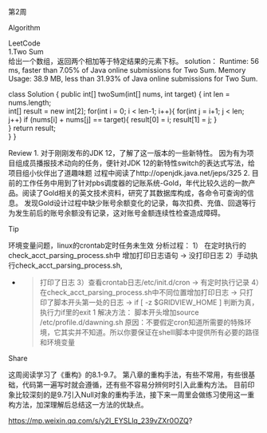 第2周

Algorithm

LeetCode 	
1.Two Sum   
给出一个数组，返回两个相加等于特定结果的元素下标。
solution：
Runtime: 56 ms, faster than 7.05% of Java online submissions for Two Sum.
Memory Usage: 38.9 MB, less than 31.93% of Java online submissions for Two Sum.

class Solution {
    public int[] twoSum(int[] nums, int target) {
        int len = nums.length;        
        int[] result = new int[2];
        for(int i = 0; i < len-1; i++){
            for(int j = i+1; j < len; j++)
                if (nums[i] + nums[j] == target){
                    result[0] = i;
                    result[1] = j;
                }                    
        }
        return result;            
    }
}

Review 
1.
对于刚刚发布的JDK 12，了解了这一版本的一些新特性。
因为有为项目组成员播报技术动向的任务，便针对JDK 12的新特性switch的表达式写法，给项目组小伙伴出了道趣味题
过程中阅读了http://openjdk.java.net/jeps/325
2.
目前的工作任务中用到了针对pbs调度器的记账系统-Gold，年代比较久远的一款产品。阅读了Gold相关的英文技术资料，研究了其数据库构成，各命令可查询的信息。
发现Gold设计过程中缺少账号余额变化的记录，每次扣费、充值、回退等行为发生前后的账号余额没有记录，这对账号金额连续性检查造成障碍。

Tip

环境变量问题，linux的crontab定时任务未生效
    分析过程：
1） 在定时执行的check_acct_parsing_process.sh中 增加打印日志语句
   -> 没打印日志
2）手动执行check_acct_parsing_process.sh,
   - > 打印了日志
3）查看crontab日志/etc/init.d/cron
   -> 有定时执行记录
4）在check_acct_parsing_process.sh中不同位置增加打印日志
    -> 只打印了脚本开头第一处的日志
    -> if [ -z $GRIDVIEW_HOME ] 判断为真，执行力if里的exit 1 
  解决方法： 脚本开头增加source /etc/profile.d/dawning.sh
  原因：不要假定cron知道所需要的特殊环境，它其实并不知道。所以你要保证在shelll脚本中提供所有必要的路径和环境变量
  
Share

这周阅读学习了《重构》的8.1-9.7。
第八章的重构手法，有些不常用，有些很基础，代码第一遍写时就会遵循，还有些不容易分辨何时引入此重构方法。
目前印象比较深刻的是9.7引入Null对象的重构手法，接下来一周里会做练习使用这一重构方法，加深理解后总结这一方法的优缺点。

https://mp.weixin.qq.com/s/y2I_EYSLlq_239vZXr0OZQ?
